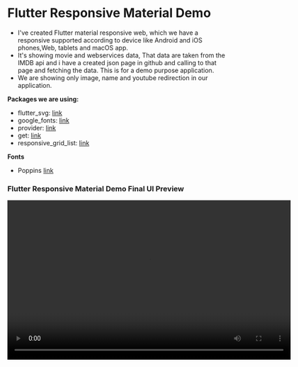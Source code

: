 # Flutter Responsive Material Demo
- I've created Flutter material responsive web, which we have a responsive supported according to device like Android and iOS phones,Web, tablets and macOS app.
- It's showing movie and webservices data, That data are taken from the IMDB api and i have a created json page in github and calling to that page and fetching the data. This is for a demo purpose application.
- We are showing only image, name and youtube redirection in our application.

**Packages we are using:**

- flutter_svg: [link](https://pub.dev/packages/flutter_svg)
- google_fonts: [link](https://pub.dev/packages/google_fonts)
- provider: [link](https://pub.dev/packages/provider)
- get: [link](https://pub.dev/packages/get)
- responsive_grid_list: [link](https://pub.dev/packages/responsive_grid_list)

**Fonts**

- Poppins [link](https://fonts.google.com/specimen/Poppins)

### Flutter Responsive Material Demo Final UI Preview
<video width="640" height="360" controls>
  <source src="https://drive.google.com/uc?export=download&id=1tfiZt1Tv4h-8PHpmoyaN1dUSQTViSgEZ" type="video/mp4">
  Your browser does not support the video tag.
</video>
